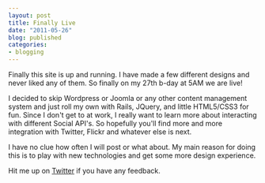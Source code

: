 ```yaml
---
layout: post
title: Finally Live
date: "2011-05-26"
blog: published
categories: 
- blogging
---
```



<p class="intro"><span class="first-letter">F</span>inally this site is up and running.  I have made a few different designs and never liked any of them. So finally on my 27th b-day at 5AM we are live!
</p>

I decided to skip Wordpress or Joomla or any other content management system and just roll my own with Rails, JQuery, and little HTML5/CSS3 for fun.  Since I don't get to at work, I really want to learn more about interacting with different Social API's.  So hopefully you'll find more and more integration with Twitter, Flickr and whatever else is next.

I have no clue how often I will post or what about.  My main reason for doing this is to play with new technologies and get some more design experience.

Hit me up on [Twitter](http://twitter.com/dsmith1024) if you have any feedback.
